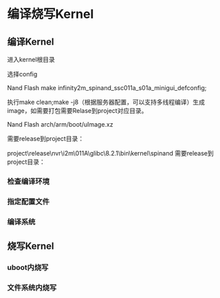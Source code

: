 # 编译烧写Kernel

## 编译Kernel
进入kernel根目录

选择config

Nand Flash
make infinity2m_spinand_ssc011a_s01a_minigui_defconfig;

执行make clean;make -j8（根据服务器配置，可以支持多线程编译）生成image，如需要打包需要Relase到project对应目录。

Nand Flash	 arch/arm/boot/uImage.xz	

需要release到project目录：

project\release\nvr\i2m\011A\glibc\8.2.1\bin\kernel\spinand	需要release到project目录：
### 检查编译环境

### 指定配置文件

### 编译系统

## 烧写Kernel
### uboot内烧写


### 文件系统内烧写
